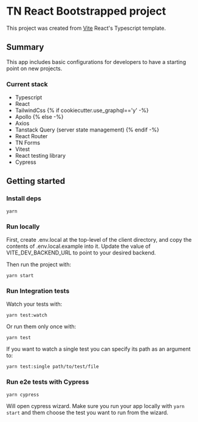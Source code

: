# TN React Bootstrapped project

This project was created from [Vite](https://vitejs.dev) React's Typescript template.

## Summary

This app includes basic configurations for developers to have a starting point on new projects.

### Current stack

- Typescript
- React
- TailwindCss
{% if cookiecutter.use_graphql=='y' -%}
- Apollo
{% else -%}
- Axios
- Tanstack Query (server state management)
{% endif -%}
- React Router
- TN Forms
- Vitest
- React testing library
- Cypress

## Getting started

### Install deps

```
yarn
```

### Run locally

First, create .env.local at the top-level of the client directory, and copy the contents of .env.local.example into it. Update the value of VITE_DEV_BACKEND_URL to point to your desired backend.

Then run the project with:
```
yarn start
```

### Run Integration tests

Watch your tests with:

```
yarn test:watch
```

Or run them only once with:

```
yarn test
```

If you want to watch a single test you can specify its path as an argument to:

```
yarn test:single path/to/test/file
```

### Run e2e tests with Cypress

```
yarn cypress
```

Will open cypress wizard. Make sure you run your app locally with `yarn start` and them choose the test you want to run from the wizard.

